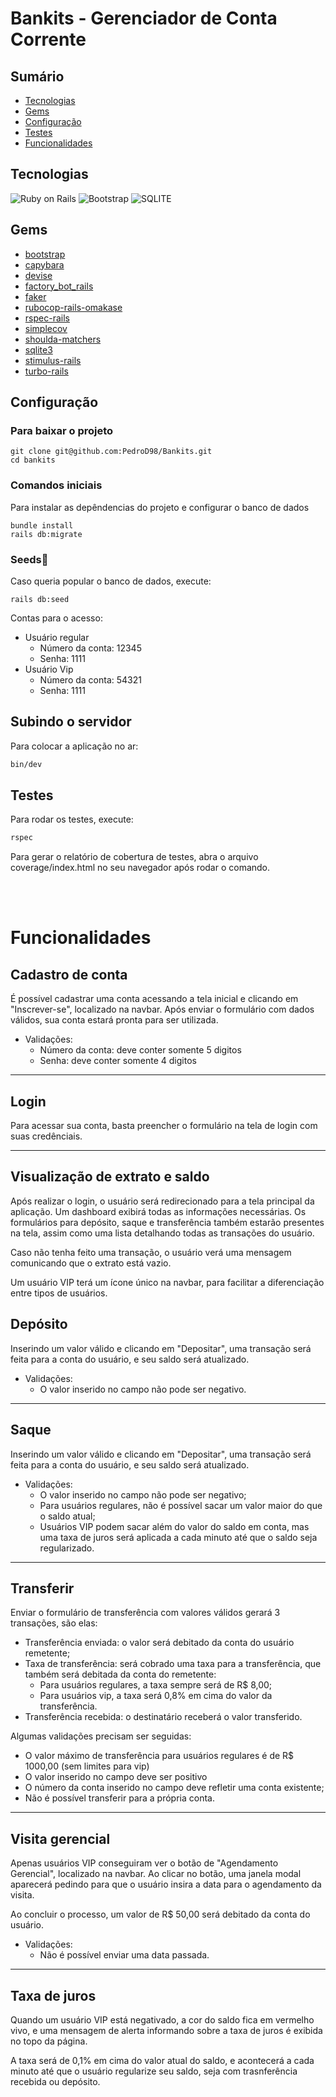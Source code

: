 # Bankits - Gerenciador de Conta Corrente

## Sumário

- [Tecnologias](#tecnologias)
- [Gems](#gems)
- [Configuração](#configuração)
- [Testes](#testes)
- [Funcionalidades](#funcionalidades)
  
## Tecnologias

![Ruby on Rails](https://img.shields.io/badge/Ruby%20on%20Rails-D30001.svg?style=for-the-badge&logo=Ruby-on-Rails&logoColor=white)
![Bootstrap](https://img.shields.io/badge/Bootstrap-7952B3.svg?style=for-the-badge&logo=Bootstrap&logoColor=white)
![SQLITE](https://img.shields.io/badge/SQLite-003B57.svg?style=for-the-badge&logo=SQLite&logoColor=white)

## Gems

- [bootstrap](https://github.com/twbs/bootstrap-rubygem)
- [capybara](https://github.com/teamcapybara/capybara)
- [devise](https://github.com/heartcombo/devise)
- [factory_bot_rails](https://github.com/thoughtbot/factory_bot_rails)
- [faker](https://github.com/faker-ruby/faker)
- [rubocop-rails-omakase](https://github.com/rubocop/rubocop-rails)
- [rspec-rails](https://github.com/rspec/rspec-rails)
- [simplecov](https://github.com/simplecov-ruby/simplecov)
- [shoulda-matchers](https://github.com/thoughtbot/shoulda-matchers)
- [sqlite3](https://github.com/sparklemotion/sqlite3-ruby)
- [stimulus-rails](https://github.com/hotwired/stimulus-rails)
- [turbo-rails](https://github.com/hotwired/turbo-rails)



## Configuração

### Para baixar o projeto

```
git clone git@github.com:PedroD98/Bankits.git
cd bankits
```
### Comandos iniciais
Para instalar as depêndencias do projeto e configurar o banco de dados

```
bundle install
rails db:migrate
```

### Seeds🌱
Caso queria popular o banco de dados, execute:

```
rails db:seed
```
Contas para o acesso:
- Usuário regular
  - Número da conta: 12345
  - Senha: 1111
- Usuário Vip
  - Número da conta: 54321
  - Senha: 1111

## Subindo o servidor
Para colocar a aplicação no ar:
```sh
bin/dev
```

## Testes

Para rodar os testes, execute:

```sh
rspec
```
Para gerar o relatório de cobertura de testes, abra o arquivo coverage/index.html no seu navegador após rodar o comando.

<br>
<br>

# Funcionalidades

## Cadastro de conta
É possível cadastrar uma conta acessando a tela inicial e clicando em "Inscrever-se", localizado na navbar. Após enviar o formulário com dados válidos, sua conta estará pronta para ser utilizada.

- Validações:
   - Número da conta: deve conter somente 5 digitos
   - Senha: deve conter somente 4 digitos

***

## Login
Para acessar sua conta, basta preencher o formulário na tela de login com suas credênciais.

***


## Visualização de extrato e saldo
Após realizar o login, o usuário será redirecionado para a tela principal da aplicação. Um dashboard exibirá todas as informações necessárias. Os formulários para depósito, saque e transferência também estarão presentes na tela, assim como uma lista detalhando todas as transações do usuário.

Caso não tenha feito uma transação, o usuário verá uma mensagem comunicando que o extrato está vazio.

Um usuário VIP terá um ícone único na navbar, para facilitar a diferenciação entre tipos de usuários.

## Depósito
Inserindo um valor válido e clicando em "Depositar", uma transação será feita para a conta do usuário, e seu saldo será atualizado.
- Validações:
   - O valor inserido no campo não pode ser negativo.

***

## Saque

Inserindo um valor válido e clicando em "Depositar", uma transação será feita para a conta do usuário, e seu saldo será atualizado.
- Validações:
   - O valor inserido no campo não pode ser negativo;
   - Para usuários regulares, não é possível sacar um valor maior do que o saldo atual;
   - Usuários VIP podem sacar além do valor do saldo em conta, mas uma taxa de juros será aplicada a cada minuto até que o saldo seja regularizado.
 
***


## Transferir
Enviar o formulário de transferência com valores válidos gerará 3 transações, são elas:
- Transferência enviada: o valor será debitado da conta do usuário remetente;
- Taxa de transferência: será cobrado uma taxa para a transferência, que também será debitada da conta do remetente:
  - Para usuários regulares, a taxa sempre será de R$ 8,00;
  - Para usuários vip, a taxa será 0,8% em cima do valor da transferência.
- Transferência recebida: o destinatário receberá o valor transferido.

Algumas validações precisam ser seguidas:
- O valor máximo de transferência para usuários regulares é de R$ 1000,00 (sem limites para vip)
- O valor inserido no campo deve ser positivo
- O número da conta inserido no campo deve refletir uma conta existente;
- Não é possível transferir para a própria conta.

***


## Visita gerencial
Apenas usuários VIP conseguiram ver o botão de "Agendamento Gerencial", localizado na navbar. Ao clicar no botão, uma janela modal aparecerá pedindo para que o usuário insira a data para o agendamento da visita.

Ao concluir o processo, um valor de R$ 50,00 será debitado da conta do usuário.

- Validações:
  - Não é possível enviar uma data passada.

***

## Taxa de juros
Quando um usuário VIP está negativado, a cor do saldo fica em vermelho vivo, e uma mensagem de alerta informando sobre a taxa de juros é exibida no topo da página.

A taxa será de 0,1% em cima do valor atual do saldo, e acontecerá a cada minuto até que o usuário regularize seu saldo, seja com trasnferência recebida ou depósito.

